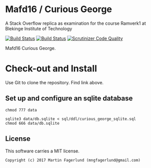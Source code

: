 Mafd16 / Curious George
==================================

A Stack Overflow replica as examination for the course Ramverk1 at Blekinge Institute of Technology

[![Build Status](https://travis-ci.org/mafd16/curious-george.svg?branch=master)](https://travis-ci.org/mafd16/curious-george)
[![Build Status](https://scrutinizer-ci.com/g/mafd16/curious-george/badges/build.png?b=master)](https://scrutinizer-ci.com/g/mafd16/curious-george/build-status/master)
[![Scrutinizer Code Quality](https://scrutinizer-ci.com/g/mafd16/curious-george/badges/quality-score.png?b=master)](https://scrutinizer-ci.com/g/mafd16/curious-george/?branch=master)

Mafd16 Curious George.

Check-out and Install
=====================

Use Git to clone the repository. Find link above.

Set up and configure an sqlite database
------------------------------------------

    chmod 777 data

    sqlite3 data/db.sqlite < sql/ddl/curious_george_sqlite.sql
    chmod 666 data/db.sqlite


License
------------------

This software carries a MIT license.



```
Copyright (c) 2017 Martin Fagerlund (mngfagerlund@gmail.com)
```
